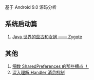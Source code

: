 
基于 Android 9.0 源码分析



## 系统启动篇

1. [Java 世界的盘古和女娲 —— Zygote](article/zygote.md)


## 其他

1. [细数 SharedPreferences 的那些槽点 ！](article/sharedpreferences.md)
2. [深入理解 Handler 消息机制](article/handler.md)

